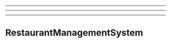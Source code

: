 ---------------------------------------------
----------------------------------------------------------------------------------------------------
----------------------------------------------------------------------------------------------------
# RestaurantManagementSystem
